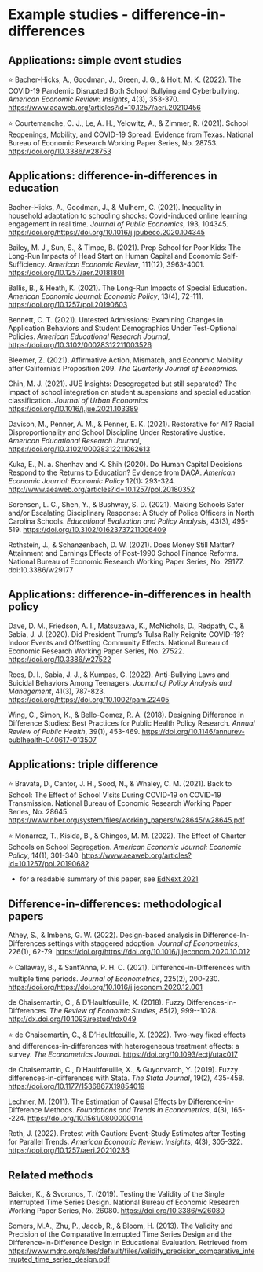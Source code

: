 # Example studies - difference-in-differences

## Applications: simple event studies

:star: Bacher-Hicks, A., Goodman, J., Green, J. G., & Holt, M. K. (2022). The COVID-19 Pandemic Disrupted Both School Bullying and Cyberbullying. *American Economic Review: Insights*, 4(3), 353-370. https://www.aeaweb.org/articles?id=10.1257/aeri.20210456

:star: Courtemanche, C. J., Le, A. H., Yelowitz, A., & Zimmer, R. (2021). School Reopenings, Mobility, and COVID-19 Spread: Evidence from Texas. National Bureau of Economic Research Working Paper Series, No. 28753. https://doi.org/10.3386/w28753 

## Applications: difference-in-differences in education

Bacher-Hicks, A., Goodman, J., & Mulhern, C. (2021). Inequality in household adaptation to schooling shocks: Covid-induced online learning engagement in real time. *Journal of Public Economics*, 193, 104345. https://doi.org/https://doi.org/10.1016/j.jpubeco.2020.104345 

Bailey, M. J., Sun, S., & Timpe, B. (2021). Prep School for Poor Kids: The Long-Run Impacts of Head Start on Human Capital and Economic Self-Sufficiency. *American Economic Review*, 111(12), 3963-4001. https://doi.org/10.1257/aer.20181801 

Ballis, B., & Heath, K. (2021). The Long-Run Impacts of Special Education. *American Economic Journal: Economic Policy*, 13(4), 72-111. https://doi.org/10.1257/pol.20190603 

Bennett, C. T. (2021). Untested Admissions: Examining Changes in Application Behaviors and Student Demographics Under Test-Optional Policies. *American Educational Research Journal,* https://doi.org/10.3102/00028312211003526

Bleemer, Z. (2021). Affirmative Action, Mismatch, and Economic Mobility after California’s Proposition 209. *The Quarterly Journal of Economics*.

Chin, M. J. (2021). JUE Insights: Desegregated but still separated? The impact of school integration on student suspensions and special education classification. *Journal of Urban Economics* https://doi.org/10.1016/j.jue.2021.103389

Davison, M., Penner, A. M., & Penner, E. K. (2021). Restorative for All? Racial Disproportionality and School Discipline Under Restorative Justice. *American Educational Research Journal*, https://doi.org/10.3102/00028312211062613 

Kuka, E., N. a. Shenhav and K. Shih (2020). Do Human Capital Decisions Respond to the Returns to Education? Evidence from DACA. *American Economic Journal: Economic Policy* 12(1): 293-324. http://www.aeaweb.org/articles?id=10.1257/pol.20180352

Sorensen, L. C., Shen, Y., & Bushway, S. D. (2021). Making Schools Safer and/or Escalating Disciplinary Response: A Study of Police Officers in North Carolina Schools. *Educational Evaluation and Policy Analysis*, 43(3), 495-519. https://doi.org/10.3102/01623737211006409

Rothstein, J., & Schanzenbach, D. W. (2021). Does Money Still Matter? Attainment and Earnings Effects of Post-1990 School Finance Reforms. National Bureau of Economic Research Working Paper Series, No. 29177. doi:10.3386/w29177


## Applications: difference-in-differences in health policy

Dave, D. M., Friedson, A. I., Matsuzawa, K., McNichols, D., Redpath, C., & Sabia, J. J. (2020). Did President Trump’s Tulsa Rally Reignite COVID-19? Indoor Events and Offsetting Community Effects. National Bureau of Economic Research Working Paper Series, No. 27522. https://doi.org/10.3386/w27522 

Rees, D. I., Sabia, J. J., & Kumpas, G. (2022). Anti-Bullying Laws and Suicidal Behaviors Among Teenagers. *Journal of Policy Analysis and Management*, 41(3), 787-823. https://doi.org/https://doi.org/10.1002/pam.22405 

Wing, C., Simon, K., & Bello-Gomez, R. A. (2018). Designing Difference in Difference Studies: Best Practices for Public Health Policy Research. *Annual Review of Public Health*, 39(1), 453-469. https://doi.org/10.1146/annurev-publhealth-040617-013507 


## Applications: triple difference

:star: Bravata, D., Cantor, J. H., Sood, N., & Whaley, C. M. (2021). Back to School: The Effect of School Visits During COVID-19 on COVID-19 Transmission. National Bureau of Economic Research Working Paper Series, No. 28645. https://www.nber.org/system/files/working_papers/w28645/w28645.pdf

:star: Monarrez, T., Kisida, B., & Chingos, M. M. (2022). The Effect of Charter Schools on School Segregation. *American Economic Journal: Economic Policy*, 14(1), 301-340. https://www.aeaweb.org/articles?id=10.1257/pol.20190682
* for a readable summary of this paper, see [EdNext 2021](https://www.educationnext.org/do-charter-schools-increase-segregation-first-national-analysis-reveals-modest-impact/)

## Difference-in-differences: methodological papers

Athey, S., & Imbens, G. W. (2022). Design-based analysis in Difference-In-Differences settings with staggered adoption. *Journal of Econometrics*, 226(1), 62-79. https://doi.org/https://doi.org/10.1016/j.jeconom.2020.10.012 

:star: Callaway, B., & Sant’Anna, P. H. C. (2021). Difference-in-Differences with multiple time periods. *Journal of Econometrics*, 225(2), 200-230. https://doi.org/https://doi.org/10.1016/j.jeconom.2020.12.001 

de Chaisemartin, C., & D'Haultfœuille, X. (2018). Fuzzy Differences-in-Differences. *The Review of Economic Studies*, 85(2), 999--1028. http://dx.doi.org/10.1093/restud/rdx049 

:star: de Chaisemartin, C., & D’Haultfœuille, X. (2022). Two-way fixed effects and differences-in-differences with heterogeneous treatment effects: a survey. *The Econometrics Journal*. https://doi.org/10.1093/ectj/utac017 

de Chaisemartin, C., D’Haultfœuille, X., & Guyonvarch, Y. (2019). Fuzzy differences-in-differences with Stata. *The Stata Journal*, 19(2), 435-458. https://doi.org/10.1177/1536867X19854019 

Lechner, M. (2011). The Estimation of Causal Effects by Difference-in-Difference Methods. *Foundations and Trends in Econometrics*, 4(3), 165--224. https://doi.org/10.1561/0800000014 

Roth, J. (2022). Pretest with Caution: Event-Study Estimates after Testing for Parallel Trends. *American Economic Review: Insights*, 4(3), 305-322. https://doi.org/10.1257/aeri.20210236 

## Related methods

Baicker, K., & Svoronos, T. (2019). Testing the Validity of the Single Interrupted Time Series Design. National Bureau of Economic Research Working Paper Series, No. 26080. https://doi.org/10.3386/w26080 

Somers, M.A., Zhu, P., Jacob, R., & Bloom, H. (2013). The Validity and Precision of the Comparative Interrupted Time Series Design and the Difference-in-Difference Design in Educational Evaluation. Retrieved from https://www.mdrc.org/sites/default/files/validity_precision_comparative_interrupted_time_series_design.pdf


